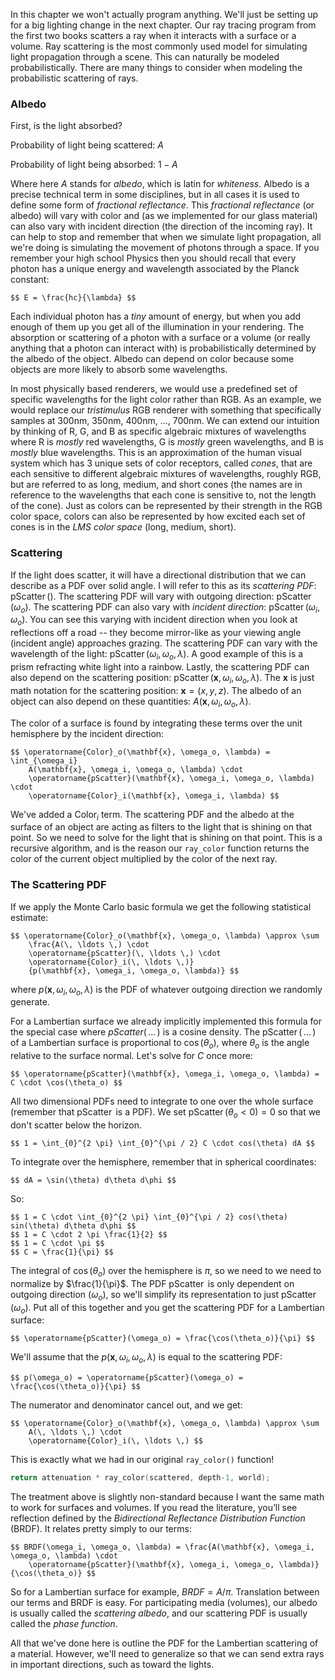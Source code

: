 In this chapter we won't actually program anything. We'll just be setting up for a big lighting
change in the next chapter. Our ray tracing program from the first two books scatters a ray when it
interacts with a surface or a volume. Ray scattering is the most commonly used model for simulating
light propagation through a scene. This can naturally be modeled probabilistically. There are many
things to consider when modeling the probabilistic scattering of rays.

### Albedo
First, is the light absorbed?

Probability of light being scattered: $A$

Probability of light being absorbed: $1-A$

Where here $A$ stands for _albedo_, which is latin for _whiteness_. Albedo is a precise technical
term in some disciplines, but in all cases it is used to define some form of
_fractional reflectance_. This _fractional reflectance_ (or albedo) will vary with color and (as we
implemented for our glass material) can also vary with incident direction (the direction of the
incoming ray). It can help to stop and remember that when we simulate light propagation, all we're
doing is simulating the movement of photons through a space. If you remember your high school
Physics then you should recall that every photon has a unique energy and wavelength associated by
the Planck constant:

    $$ E = \frac{hc}{\lambda} $$

Each individual photon has a _tiny_ amount of energy, but when you add enough of them up you get all
of the illumination in your rendering. The absorption or scattering of a photon with a surface or a
volume (or really anything that a photon can interact with) is probabilistically determined by the
albedo of the object. Albedo can depend on color because some objects are more likely to absorb
some wavelengths.

In most physically based renderers, we would use a predefined set of specific wavelengths for the
light color rather than RGB. As an example, we would replace our _tristimulus_ RGB renderer with
something that specifically samples at 300nm, 350nm, 400nm, ..., 700nm. We can extend our intuition
by thinking of R, G, and B as specific algebraic mixtures of wavelengths where R is _mostly_ red
wavelengths, G is _mostly_ green wavelengths, and B is _mostly_ blue wavelengths. This is an
approximation of the human visual system which has 3 unique sets of color receptors, called _cones_,
that are each sensitive to different algebraic mixtures of wavelengths, roughly RGB, but are
referred to as long, medium, and short cones (the names are in reference to the wavelengths that
each cone is sensitive to, not the length of the cone). Just as colors can be represented by their
strength in the RGB color space, colors can also be represented by how excited each set of cones is
in the _LMS color space_ (long, medium, short).

### Scattering
If the light does scatter, it will have a directional distribution that we can describe as a PDF
over solid angle.
I will refer to this as its _scattering PDF_: $\operatorname{pScatter}()$.
The scattering PDF will vary with outgoing direction: $\operatorname{pScatter}(\omega_o)$.
The scattering PDF can also vary with _incident direction_:
  $\operatorname{pScatter}(\omega_i, \omega_o)$.
You can see this varying with incident direction when you look at reflections off a road -- they
  become mirror-like as your viewing angle (incident angle) approaches grazing.
The scattering PDF can vary with the wavelength of the light:
  $\operatorname{pScatter}(\omega_i, \omega_o, \lambda)$.
A good example of this is a prism refracting white light into a rainbow.
Lastly, the scattering PDF can also depend on the scattering position:
  $\operatorname{pScatter}(\mathbf{x}, \omega_i, \omega_o, \lambda)$.
The $\mathbf{x}$ is just math notation for the scattering position:
  $\mathbf{x} = (x, y, z)$.
The albedo of an object can also depend on these quantities:
  $A(\mathbf{x}, \omega_i, \omega_o, \lambda)$.

The color of a surface is found by integrating these terms over the unit hemisphere by the incident
direction:

    $$ \operatorname{Color}_o(\mathbf{x}, \omega_o, \lambda) = \int_{\omega_i}
        A(\mathbf{x}, \omega_i, \omega_o, \lambda) \cdot
        \operatorname{pScatter}(\mathbf{x}, \omega_i, \omega_o, \lambda) \cdot
        \operatorname{Color}_i(\mathbf{x}, \omega_i, \lambda) $$

We've added a $\operatorname{Color}_i$ term.
The scattering PDF and the albedo at the surface of an object are acting as filters to the light
  that is shining on that point.
So we need to solve for the light that is shining on that point.
This is a recursive algorithm, and is the reason our `ray_color` function returns the color of the
  current object multiplied by the color of the next ray.

### The Scattering PDF
If we apply the Monte Carlo basic formula we get the following statistical estimate:

    $$ \operatorname{Color}_o(\mathbf{x}, \omega_o, \lambda) \approx \sum
        \frac{A(\, \ldots \,) \cdot
        \operatorname{pScatter}(\, \ldots \,) \cdot
        \operatorname{Color}_i(\, \ldots \,)}
        {p(\mathbf{x}, \omega_i, \omega_o, \lambda)} $$

where $p(\mathbf{x}, \omega_i, \omega_o, \lambda)$ is the PDF of whatever outgoing direction we
randomly generate.

For a Lambertian surface we already implicitly implemented this formula for the special case where
  $pScatter(\, \ldots \,)$ is a cosine density.
The $\operatorname{pScatter}(\, \ldots \,)$ of a Lambertian surface is proportional to
  $\cos(\theta_o)$, where $\theta_o$ is the angle relative to the surface normal.
Let's solve for $C$ once more:

    $$ \operatorname{pScatter}(\mathbf{x}, \omega_i, \omega_o, \lambda) = C \cdot \cos(\theta_o) $$

All two dimensional PDFs need to integrate to one over the whole surface (remember that
  $\operatorname{pScatter}$ is a PDF).
We set $\operatorname{pScatter}(\theta_o < 0) = 0$ so that we don't scatter below the horizon.

    $$ 1 = \int_{0}^{2 \pi} \int_{0}^{\pi / 2} C \cdot cos(\theta) dA $$

To integrate over the hemisphere, remember that in spherical coordinates:

    $$ dA = \sin(\theta) d\theta d\phi $$

So:

    $$ 1 = C \cdot \int_{0}^{2 \pi} \int_{0}^{\pi / 2} cos(\theta) sin(\theta) d\theta d\phi $$
    $$ 1 = C \cdot 2 \pi \frac{1}{2} $$
    $$ 1 = C \cdot \pi $$
    $$ C = \frac{1}{\pi} $$

The integral of $\cos(\theta_o)$ over the hemisphere is $\pi$, so we need to we need to normalize
  by $\frac{1}{\pi}$.
The PDF $\operatorname{pScatter}$ is only dependent on outgoing direction ($\omega_o$), so we'll
  simplify its representation to just $\operatorname{pScatter}(\omega_o)$.
Put all of this together and you get the scattering PDF for a Lambertian surface:

    $$ \operatorname{pScatter}(\omega_o) = \frac{\cos(\theta_o)}{\pi} $$

We'll assume that the $p(\mathbf{x}, \omega_i, \omega_o, \lambda)$ is equal to the scattering PDF:

    $$ p(\omega_o) = \operatorname{pScatter}(\omega_o) = \frac{\cos(\theta_o)}{\pi} $$

The numerator and denominator cancel out, and we get:

    $$ \operatorname{Color}_o(\mathbf{x}, \omega_o, \lambda) \approx \sum
        A(\, \ldots \,) \cdot
        \operatorname{Color}_i(\, \ldots \,) $$

This is exactly what we had in our original `ray_color()` function!

```c++
return attenuation * ray_color(scattered, depth-1, world);
```

The treatment above is slightly non-standard because I want the same math to work for surfaces and
volumes. If you read the literature, you’ll see reflection defined by the
_Bidirectional Reflectance Distribution Function_ (BRDF). It relates pretty simply to our terms:

    $$ BRDF(\omega_i, \omega_o, \lambda) = \frac{A(\mathbf{x}, \omega_i, \omega_o, \lambda) \cdot
        \operatorname{pScatter}(\mathbf{x}, \omega_i, \omega_o, \lambda)}{\cos(\theta_o)} $$

So for a Lambertian surface for example, $BRDF = A / \pi$. Translation between our terms and BRDF is
easy. For participating media (volumes), our albedo is usually called the _scattering albedo_, and
our scattering PDF is usually called the _phase function_.

All that we've done here is outline the PDF for the Lambertian scattering of a material. However,
we'll need to generalize so that we can send extra rays in important directions, such as toward the
lights.
